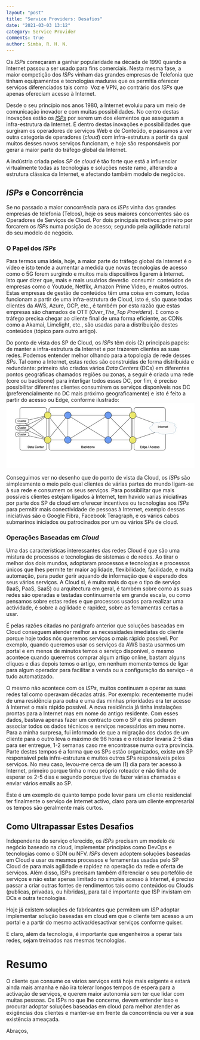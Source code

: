 ```yaml
---
layout: "post"
title: "Service Providers: Desafios"
date: "2021-03-03 13:12"
category: Service Provider
comments: true
author: Simba, R. H. N.
---
```

Os _ISPs_ começaram a ganhar popularidade na década de 1990 quando a Internet passou a ser usado para fins comerciais. Nesta mesma fase, a maior competição dos _ISPs_ vinham das grandes empresas de Telefonia que tinham equipamentos e tecnologias maduras que os permitia oferecer serviços diferenciados tais como  Voz e VPN, ao contrário dos _ISPs_ que apenas ofereciam acesso à Internet.

Desde o seu princípio nos anos 1980, a Internet evoluiu para um meio de comunicação inovador e com muitas possibilidades. No centro destas inovações estão os [_ISPs_](https://www.ricardosimba.com/service%20provider/2021/02/20/service-providers-introducao.html) por serem um dos elementos que asseguram a infra-estrutura da Internet. É dentro destas inovações e possibilidades que surgiram os operadores de serviços Web e de Conteúdo, e passamos a ver outra categoria de operadores (_cloud_) com infra-estrutura a partir da qual muitos desses novos serviços funcionam, e hoje são responsáveis por gerar a maior parte do tráfego global da Internet.

A indústria criada pelos _SP_ de _cloud_ é tão forte que está a influenciar virtualmente todas as tecnologias e soluções neste ramo, alterando a estrutura clássica da Internet, e afectando também modelo de negócios.

## _ISPs_ e Concorrência
Se no passado a maior concorrência para os _ISPs_ vinha das grandes empresas de telefonia (Telcos), hoje os seus maiores concorrentes são os Operadores de Serviços de Cloud. Por dois principais motivos: primeiro por forcarem os _ISPs_ numa posição de acesso; segundo pela agilidade natural do seu modelo de negócio.

### O Papel dos _ISPs_
Para termos uma ideia, hoje, a maior parte do tráfego global da Internet é o vídeo e isto tende a aumentar a medida que novas tecnologias de acesso como o 5G forem surgindo e muitos mais dispositivos ligarem à Internet. Isto quer dizer que, mais e mais usuários deverão  consumir  conteúdos de empresas como o Youtude, Netflix, Amazon Prime Video, e muitos outros. Estas empresas de gestão de conteúdos têm uma coisa em comum, todas funcionam a partir de uma infra-estrutura de Cloud, isto é, são quase todas clientes da AWS, Azure, GCP, etc., é também por esta razão que estas empresas são chamados de OTT (_Over_The_Top Providers_). E como o tráfego precisa chegar ao cliente final de uma forma eficiente, as CDNs como a Akamai, Limelight, etc., são usadas para a distribuição destes conteúdos (tópico para outro artigo).

Do ponto de vista dos SP de Cloud, os _ISPs_ têm dois (2) principais papeis: de manter a infra-estrutura da Internet e por trazerem clientes as suas redes. Podemos entender melhor olhando para a topologia de rede desses _SPs_. Tal como a Internet, estas redes são construidas de forma distribuída e redundante: primeiro são criados vários _Data Centers_ (DCs) em diferentes pontos geográficas chamados regiões ou zonas, a seguir é criada uma rede (core ou backbone) para interligar todos esses DC, por fim, é preciso possibilitar diferentes clientes consumirem os serviços disponíveis nos DC (preferencialmente no DC mais próximo geograficamente) e isto é feito a partir do acesso ou Edge, conforme ilustrado:
<img src="/assets/Cloud1.jpg" class="align-center">

Conseguimos ver no desenho que do ponto de vista da Cloud, os _ISPs_ são simplesmente o meio pelo qual clientes de várias partes do mundo ligam-se à sua rede e consumem os seus serviços. Para possibilitar que mais possíveis clientes estejam ligados à Internet, tem havido varias iniciativas por parte dos SP de cloud em oferecer incentivos ou tecnologias aos _ISPs_ para permitir mais conectividade de pessoas à Internet, exemplo dessas iniciativas são o Google Fibra, Facebook Teragraph, e os vários cabos submarinos iniciados ou patrocinados por um ou vários SPs de cloud.

### Operações Baseadas em _Cloud_
Uma das características interessantes das redes Cloud é que são uma mistura de processos e tecnologias de sistemas e de redes. Ao tirar o melhor dos dois mundos, adoptaram processos e tecnologias e processos únicos que lhes permite ter maior agilidade, flexibilidade, facilidade, e muita automação, para puder gerir aquando de informação que é esperado dos seus vários serviços. A Cloud si, é muito mais do que o tipo de serviço (IaaS, PaaS, SaaS) ou arquitectura em geral, é também sobre como as suas redes são operadas e testadas continuamente em grande escala, ou como pensamos sobre estas redes e que processos usados para realizar uma actividade, é sobre a agilidade e rapidez, sobre as ferramentas certas a usar.

É pelas razões citadas no parágrafo anterior que soluções baseadas em Cloud conseguem atender melhor as necessidades imediatas do cliente porque hoje todos nós queremos serviços o mais rápido possível. Por exemplo, quando queremos usar os serviços da AWS basta usarmos um portal e em menos de minutos temos o serviço disponível, o mesmo acontece quando queremos comprar algum artigo online, bastam alguns cliques e dias depois temos o artigo, em nenhum momento temos de ligar para algum operador para facilitar a venda ou a configuração do serviço - é tudo automatizado.

O mesmo não acontece com os _ISPs_, muitos continuam a operar as suas redes tal como operavam décadas atrás. Por exemplo: recentemente mudei de uma residência para outra e uma das minhas prioridades era ter acesso à Internet o mais rápido possível. A nova residência já tinha instalações prontas para a Internet mas em nome do antigo residente. Com esses dados, bastava apenas fazer um contracto com o SP e eles poderem associar todos os dados técnicos e serviços necessários em meu nome. Para a minha surpresa, fui informado de que a migração dos dados de um cliente para o outro leva o máximo de 96 horas e o roteador levaria 2-5 dias para ser entregue, 1-2 semanas caso me encontrasse numa outra província. Parte destes tempos é a forma que os SPs estão organizados, existe um SP responsável pela infra-estrutura e muitos outros SPs responsáveis pelos serviços. No meu caso, levou-me cerca de um (1) dia para ter acesso à Internet, primeiro porque tinha o meu próprio roteador e não tinha de esperar os 2-5 dias e segundo porque tive de fazer várias chamadas e enviar vários emails ao SP.

Este é um exemplo de quanto tempo pode levar para um cliente residencial ter finalmente o serviço de Internet activo, claro para um cliente empresarial os tempos são geralmente mais curtos.

## Como Ultrapassar Estes Desafios
Independente do serviço oferecido, os _ISPs_ precisam um modelo de negócio baseado na cloud, implementar princípios como DevOps e tecnologias como o SDN ou NFV. _ISPs_ devem adoptem soluções baseadas em Cloud e usar os mesmos processos e ferramentas usadas pelo SP Cloud de para mais agilidade e rapidez na operação da rede e oferta de serviços. Além disso, ISPs precisam também diferenciar o seu portefólio de serviços e não estar apenas limitado no simples acesso à Internet, é preciso passar a criar outras fontes de rendimentos tais como conteúdos ou Clouds (publicas, privadas, ou híbridas), para tal é importante que ISP invistam em DCs e outra tecnologias.

Hoje já existem soluções de fabricantes que permitem um _ISP_ adoptar implementar solução baseadas em cloud em que o cliente tem acesso a um portal e a partir do mesmo activar/desactivar serviços conforme quiser.

E claro, além da tecnologia, é importante que engenheiros a operar tais redes, sejam treinados nas mesmas tecnologias.

# Resumo
O cliente que consume os vários serviços está hoje mais exigente e estará ainda mais amanha e não ira tolerar longos tempos de espera para a activação de serviços, e querem maior autonomia sem ter que lidar com muitas pessoas. Os ISPs no que lhe concerne, devem entender isso e  procurar adoptar soluções baseadas em cloud para melhor atender as exigências dos clientes e manter-se em frente da concorrência ou ver a sua existência ameaçada.


Abraços,
